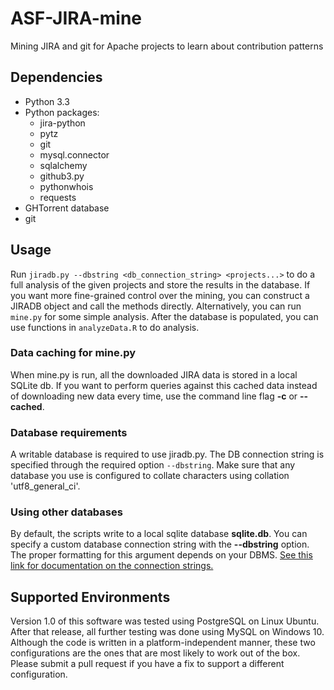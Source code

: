 # ASF-JIRA-mine
Mining JIRA and git for Apache projects to learn about contribution patterns

## Dependencies
- Python 3.3
- Python packages:
  - jira-python
  - pytz
  - git
  - mysql.connector
  - sqlalchemy
  - github3.py
  - pythonwhois
  - requests
- GHTorrent database
- git

## Usage
Run `jiradb.py --dbstring <db_connection_string> <projects...>` to do a full analysis of the given projects and store 
the results in the database.
If you want more fine-grained control over the mining, you can construct a JIRADB object and call the methods directly.
Alternatively, you can run `mine.py` for some simple analysis.
After the database is populated, you can use functions in `analyzeData.R` to do analysis.

### Data caching for mine.py
When mine.py is run, all the downloaded JIRA data is stored in a local SQLite db. If you want to perform queries against
this cached data instead of downloading new data every time, use the command line flag **-c** or **--cached**.

### Database requirements
A writable database is required to use jiradb.py. The DB connection string is specified through the required option
`--dbstring`. Make sure that any database you use is configured to collate characters using collation 'utf8_general_ci'.

### Using other databases
By default, the scripts write to a local sqlite database **sqlite.db**. You can specify a custom database connection
string with the **--dbstring** option. The proper formatting for this argument depends on your DBMS. [See this link for 
documentation on the connection strings.](http://docs.sqlalchemy.org/en/latest/core/engines.html#database-urls)

## Supported Environments
Version 1.0 of this software was tested using PostgreSQL on Linux Ubuntu. After that release, all further testing was
done using MySQL on Windows 10. Although the code is written in a platform-independent manner, these two configurations
are the ones that are most likely to work out of the box. Please submit a pull request if you have a fix to support
a different configuration.